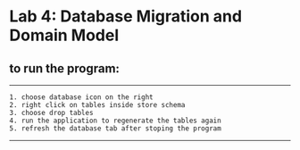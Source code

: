 # Lab 4: Database Migration and Domain Model

## to run the program:

***
    1. choose database icon on the right 
    2. right click on tables inside store schema
    3. choose drop tables
    4. run the application to regenerate the tables again
    5. refresh the database tab after stoping the program
***